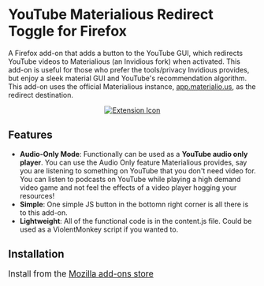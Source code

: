 # YouTube Materialious Redirect Toggle for Firefox

A Firefox add-on that adds a button to the YouTube GUI, which redirects YouTube videos to Materialious (an Invidious fork) when activated. This add-on is useful for those who prefer the tools/privacy Invidious provides, but enjoy a sleek material GUI and YouTube's recommendation algorithm. This add-on uses the official Materialious instance, [app.materialio.us](app.materialio.us), as the redirect destination. 

<p align="center">
  <a href="https://addons.mozilla.org/en-US/firefox/addon/youtube-materialious-toggle/">
    <img src="https://mayflower.s-ul.eu/GpoETBUQ" alt="Extension Icon" />
  </a>
</p>

## Features

- **Audio-Only Mode**: Functionally can be used as a **YouTube audio only player**. You can use the Audio Only feature Materialious provides, say you are listening to something on YouTube that you don't need video for. You can listen to podcasts on YouTube while playing a high demand video game and not feel the effects of a video player hogging your resources!
- **Simple**: One simple JS button in the bottomn right corner is all there is to this add-on. 
- **Lightweight**: All of the functional code is in the content.js file. Could be used as a ViolentMonkey script if you wanted to. 

## Installation

<big> Install from the [Mozilla add-ons store](https://addons.mozilla.org/en-US/firefox/addon/youtube-materialious-toggle/) </big>
